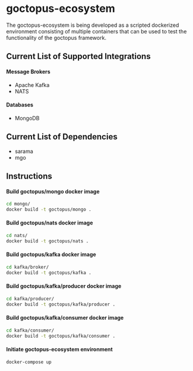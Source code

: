 # goctopus-ecosystem

The goctopus-ecosystem is being developed as a scripted dockerized environment consisting of multiple containers that can be used to test the functionality of the goctopus framework.

## Current List of Supported Integrations

#### Message Brokers

* Apache Kafka
* NATS

#### Databases

* MongoDB

## Current List of Dependencies

* sarama
* mgo

## Instructions

#### Build goctopus/mongo docker image

```bash
cd mongo/
docker build -t goctopus/mongo .
```

#### Build goctopus/nats docker image

```bash
cd nats/
docker build -t goctopus/nats .
```

#### Build goctopus/kafka docker image

```bash
cd kafka/broker/
docker build -t goctopus/kafka .
```

#### Build goctopus/kafka/producer docker image

```bash
cd kafka/producer/
docker build -t goctopus/kafka/producer .
```

#### Build goctopus/kafka/consumer docker image

```bash
cd kafka/consumer/
docker build -t goctopus/kafka/consumer .
```

#### Initiate goctopus-ecosystem environment

```bash
docker-compose up
```